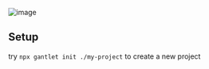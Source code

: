![image](https://cdn.discordapp.com/attachments/887446333047312464/1170004554985779261/gantlet.png)

## Setup

try `npx gantlet init ./my-project` to create a new project